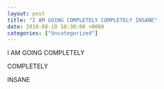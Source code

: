 ```yaml
---
layout: post
title: "I AM GOING COMPLETELY COMPLETELY INSANE"
date: 2010-08-10 10:30:00 +0000
categories: ["Uncategorized"]
---
```


I AM GOING COMPLETELY

COMPLETELY

INSANE